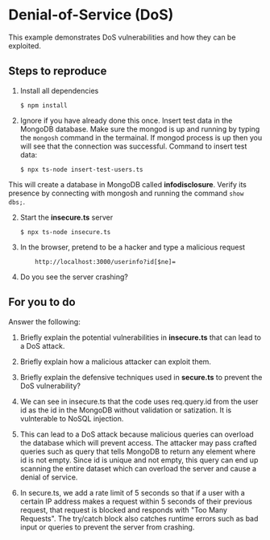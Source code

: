 # Denial-of-Service (DoS)

This example demonstrates DoS vulnerabilities and how they can be exploited.

## Steps to reproduce

1. Install all dependencies

    `$ npm install`

2. Ignore if you have already done this once. Insert test data in the MongoDB database. Make sure the mongod is up and running by typing the `mongosh` command in the termainal. If mongod process is up then you will see that the connection was successful. Command to insert test data:

    `$ npx ts-node insert-test-users.ts`

This will create a database in MongoDB called __infodisclosure__. Verify its presence by connecting with mongosh and running the command `show dbs;`.

2. Start the **insecure.ts** server

    `$ npx ts-node insecure.ts`

3. In the browser, pretend to be a hacker and type a malicious request

    ```
        http://localhost:3000/userinfo?id[$ne]=
    ```

4. Do you see the server crashing?

## For you to do

Answer the following:

1. Briefly explain the potential vulnerabilities in **insecure.ts** that can lead to a DoS attack.
2. Briefly explain how a malicious attacker can exploit them.
3. Briefly explain the defensive techniques used in **secure.ts** to prevent the DoS vulnerability?

1. We can see in insecure.ts that the code uses req.query.id from the user id as the id in the MongoDB without validation or satization. It is vulnterable to NoSQL injection.
2. This can lead to a DoS attack because malicious queries can overload the database which will prevent access. The attacker may pass crafted queries such as query that tells MongoDB to return any element where id is not empty. Since id is unique and not empty, this query can end up scanning the entire dataset which can overload the server and cause a denial of service.
3. In secure.ts, we add a rate limit of 5 seconds so that if a user with a certain IP address makes a request within 5 seconds of their previous request, that request is blocked and responds with "Too Many Requests". The try/catch block also catches runtime errors such as bad input or queries to prevent the server from crashing.